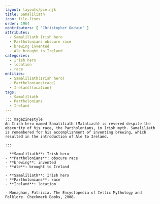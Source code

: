 ```yaml
---
layout: layouts/pce.njk
title: Samaliliath
icon: file-lines
order: 1964
contributors: [ 'Christopher Godwin' ]
attributes:
  - Samaliliath Irish hero
  - Partholonians obscure race
  - brewing invented
  - Ale brought to Ireland
categories:
  - Irish hero
  - location
  - race
entities:
  - Samaliliath(Irish hero)
  - Partholonians(race)
  - Ireland(location)
tags:
  - Samaliliath
  - Partholonians
  - Ireland
---
```

``` tab [group1:Info]
::: magazinestyle
An Irish hero named Samaliliath (Malaliach) is revered despite the obscurity of his race, the Partholonians, in Irish myth. Samaliliath is remembered for his accomplishment of inventing brewing, which resulted in the introduction of Ale to Ireland.

:::
```
``` tab [group1:Attributes]
- **Samaliliath**: Irish hero
- **Partholonians**: obscure race
- **brewing**: invented
- **Ale**: brought to Ireland
```
``` tab [group1:Entities]
- **Samaliliath**: Irish hero
- **Partholonians**: race
- **Ireland**: location
```
``` tab [group1:Sources]
- Monaghan, Patricia. The Encyclopedia of Celtic Mythology and Folklore. Checkmark Books, 2008.
```
